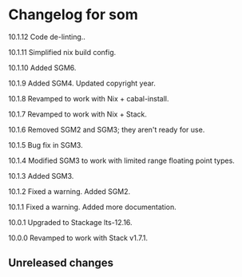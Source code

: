 # Changelog for som

10.1.12 Code de-linting..

10.1.11 Simplified nix build config.

10.1.10 Added SGM6.

10.1.9 Added SGM4.
       Updated copyright year.

10.1.8 Revamped to work with Nix + cabal-install.

10.1.7 Revamped to work with Nix + Stack.

10.1.6 Removed SGM2 and SGM3; they aren't ready for use.

10.1.5 Bug fix in SGM3.

10.1.4 Modified SGM3 to work with limited range floating point types.

10.1.3 Added SGM3.

10.1.2 Fixed a warning.
       Added SGM2.

10.1.1 Fixed a warning.
       Added more documentation.

10.0.1 Upgraded to Stackage lts-12.16.

10.0.0 Revamped to work with Stack v1.7.1.

## Unreleased changes

